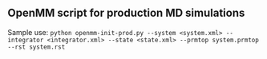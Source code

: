 ## OpenMM script for production MD simulations

Sample use: `python openmm-init-prod.py --system <system.xml> --integrator <integrator.xml> --state <state.xml> --prmtop system.prmtop --rst system.rst` 

